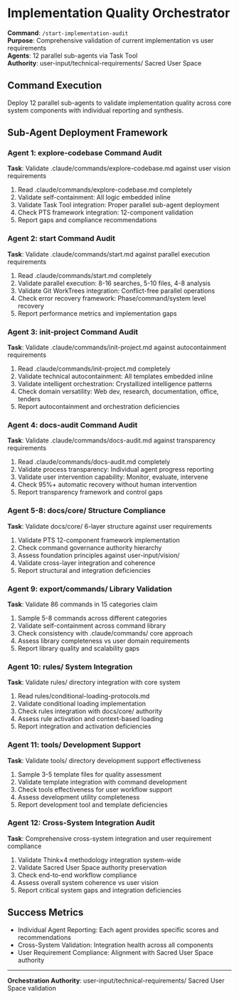 # Implementation Quality Orchestrator

**Command**: `/start-implementation-audit`  
**Purpose**: Comprehensive validation of current implementation vs user requirements  
**Agents**: 12 parallel sub-agents via Task Tool  
**Authority**: user-input/technical-requirements/ Sacred User Space

## Command Execution

Deploy 12 parallel sub-agents to validate implementation quality across core system components with individual reporting and synthesis.

## Sub-Agent Deployment Framework

### Agent 1: explore-codebase Command Audit
**Task**: Validate .claude/commands/explore-codebase.md against user vision requirements
1. Read .claude/commands/explore-codebase.md completely
2. Validate self-containment: All logic embedded inline
3. Validate Task Tool integration: Proper parallel sub-agent deployment
4. Check PTS framework integration: 12-component validation
5. Report gaps and compliance recommendations

### Agent 2: start Command Audit  
**Task**: Validate .claude/commands/start.md against parallel execution requirements
1. Read .claude/commands/start.md completely
2. Validate parallel execution: 8-16 searches, 5-10 files, 4-8 analysis
3. Validate Git WorkTrees integration: Conflict-free parallel operations
4. Check error recovery framework: Phase/command/system level recovery
5. Report performance metrics and implementation gaps

### Agent 3: init-project Command Audit
**Task**: Validate .claude/commands/init-project.md against autocontainment requirements
1. Read .claude/commands/init-project.md completely
2. Validate technical autocontainment: All templates embedded inline
3. Validate intelligent orchestration: Crystallized intelligence patterns
4. Check domain versatility: Web dev, research, documentation, office, tenders
5. Report autocontainment and orchestration deficiencies

### Agent 4: docs-audit Command Audit
**Task**: Validate .claude/commands/docs-audit.md against transparency requirements
1. Read .claude/commands/docs-audit.md completely
2. Validate process transparency: Individual agent progress reporting
3. Validate user intervention capability: Monitor, evaluate, intervene
4. Check 95%+ automatic recovery without human intervention
5. Report transparency framework and control gaps

### Agent 5-8: docs/core/ Structure Compliance
**Task**: Validate docs/core/ 6-layer structure against user requirements
1. Validate PTS 12-component framework implementation
2. Check command governance authority hierarchy
3. Assess foundation principles against user-input/vision/
4. Validate cross-layer integration and coherence
5. Report structural and integration deficiencies

### Agent 9: export/commands/ Library Validation
**Task**: Validate 86 commands in 15 categories claim
1. Sample 5-8 commands across different categories
2. Validate self-containment across command library
3. Check consistency with .claude/commands/ core approach
4. Assess library completeness vs user domain requirements
5. Report library quality and scalability gaps

### Agent 10: rules/ System Integration
**Task**: Validate rules/ directory integration with core system
1. Read rules/conditional-loading-protocols.md
2. Validate conditional loading implementation
3. Check rules integration with docs/core/ authority
4. Assess rule activation and context-based loading
5. Report integration and activation deficiencies

### Agent 11: tools/ Development Support
**Task**: Validate tools/ directory development support effectiveness
1. Sample 3-5 template files for quality assessment
2. Validate template integration with command development
3. Check tools effectiveness for user workflow support
4. Assess development utility completeness
5. Report development tool and template deficiencies

### Agent 12: Cross-System Integration Audit
**Task**: Comprehensive cross-system integration and user requirement compliance
1. Validate Think×4 methodology integration system-wide
2. Validate Sacred User Space authority preservation
3. Check end-to-end workflow compliance
4. Assess overall system coherence vs user vision
5. Report critical system gaps and integration deficiencies

## Success Metrics
- Individual Agent Reporting: Each agent provides specific scores and recommendations
- Cross-System Validation: Integration health across all components  
- User Requirement Compliance: Alignment with Sacred User Space authority

---

**Orchestration Authority**: user-input/technical-requirements/ Sacred User Space validation